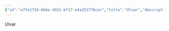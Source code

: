 ```yaml
---
{"id":"e7fe173d-6bbe-4921-bf17-e4a253770cec","title":"Ulvar","description":"Ulvar.","isActivePartyMember":false,"publish":true,"date_created":"Sunday, July 2nd 2023, 3:34:35 pm","date_modified":"Thursday, April 11th 2024, 10:04:11 pm","cssclasses":["mado-heading"],"path":"Tabletop/Campaigns/And A Thousand Years More/Characters/Graveyard/Ulvar.md","permalink":"/tabletop/campaigns/and-a-thousand-years-more/characters/graveyard/ulvar/","PassFrontmatter":true}
---
```



Ulvar
